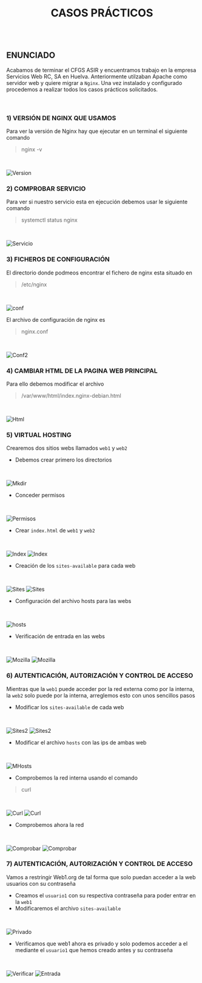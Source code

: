 <h1 align="center"> CASOS PRÁCTICOS </h1>  
<BR>
<BR>

## ENUNCIADO  
Acabamos de terminar el CFGS ASIR y encuentramos trabajo en la empresa Servicios Web RC, SA en Huelva. Anteriormente utilzaban Apache como servidor web y quiere migrar a `Nginx`. Una vez instalado y configurado procedemos a realizar todos los casos prácticos solicitados.  
<br>
<br>

### 1) VERSIÓN DE NGINX QUE USAMOS 
Para ver la versión de Nginx hay que ejecutar en un terminal el siguiente comando
>nginx -v
<br>

![Version](./img/versionnginx.png)

### 2) COMPROBAR SERVICIO
Para ver si nuestro servicio esta en ejecución debemos usar le siguiente comando
>systemctl status nginx
<br>

![Servicio](./img/servicionginx.png)

### 3) FICHEROS DE CONFIGURACIÓN
El directorio donde podmeos encontrar el fichero de nginx esta situado en 
> /etc/nginx
<br>

![conf](./img/ficherosconfig.png)

El archivo de configuración de nginx es 
>nginx.conf
<br>

![Conf2](./img/nginx.conf.png)

### 4) CAMBIAR HTML DE LA PAGINA WEB PRINCIPAL
Para ello debemos modificar el archivo
>/var/www/html/index.nginx-debian.html
<br>

![Html](./img/html.png)

### 5) VIRTUAL HOSTING
Crearemos dos sitios webs llamados `web1` y `web2`
- Debemos crear primero los directorios
<br>

![Mkdir](./img/mkdir.png)

- Conceder permisos
<br>

![Permisos](./img/permisos.png)

- Crear `index.html` de `web1` y `web2`
<br>

![Index](./img/indexweb1.png)
![Index](./img/indexweb2.png)

- Creación de los `sites-available` para cada web
<br>

![Sites](./img/availableweb1.png)
![Sites](./img/availableweb2.png)

- Configuración del archivo hosts para las webs
<br>

![hosts](./img/hosts.png)

- Verificación de entrada en las webs
<br>

![Mozilla](./img/mozillaweb1.png)
![Mozilla](./img/mozillaweb2.png)

### 6) AUTENTICACIÓN, AUTORIZACIÓN Y CONTROL DE ACCESO
Mientras que la `web1` puede acceder por la red externa como por la interna, la `web2` solo puede por la interna, arreglemos esto con unos sencillos pasos

- Modificar los `sites-available` de cada web
<br>

![Sites2](./img/modificaravailableweb1.png)
![Sites2](./img/modificaravailableweb2.png)
<br>

- Modificar el archivo `hosts` con las ips de ambas web
<br>

![MHosts](./img/modificarhosts.png)

- Comprobemos la red interna usando el comando
>curl
<br>

![Curl](./img/curlweb1.png)
![Curl](./img/curlweb2.png)

- Comprobemos ahora la red
<br>

![Comprobar](./img/mozillaweb1.png)
![Comprobar](./img/comprobar.png)

### 7) AUTENTICACIÓN, AUTORIZACIÓN Y CONTROL DE ACCESO
Vamos a restringir Web1.org de tal forma que solo puedan acceder a la web usuarios con su contraseña

- Creamos el `usuario1` con su respectiva contraseña para poder entrar en la `web1`
- Modificaremos el archivo `sites-available`
<br>

![Privado](./img/privadoavailableweb1.png)

- Verificamos que web1 ahora es privado y solo podemos acceder a el mediante el `usuario1` que hemos creado antes y su contraseña
<br>

![Verificar](./img/usuario1.png)
![Entrada](./img/acceso.png)



